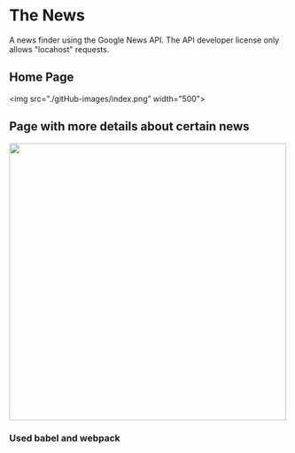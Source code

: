 # The News
A news finder using the Google News API. The API developer license only allows "locahost" requests.

## Home Page
<img src="./gitHub-images/index.png” width="500">

## Page with more details about certain news
<img src=”./gitHub-images/newsDetail.png” width="500">

### Used babel and webpack



